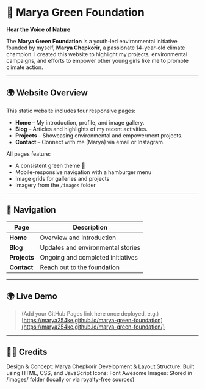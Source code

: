 # 🌱 Marya Green Foundation

**Hear the Voice of Nature**

The **Marya Green Foundation** is a youth-led environmental initiative founded by myself, **Marya Chepkorir**, a passionate 14-year-old climate champion. I created this website to highlight my projects, environmental campaigns, and efforts to empower other young girls like me to promote climate action.

---

## 🌍 Website Overview

This static website includes four responsive pages:

- **Home** – My introduction, profile, and image gallery.  
- **Blog** – Articles and highlights of my recent activities.  
- **Projects** – Showcasing environmental and empowerment projects.  
- **Contact** – Connect with me (Marya) via email or Instagram.

All pages feature:
- A consistent green theme 🌿  
- Mobile-responsive navigation with a hamburger menu  
- Image grids for galleries and projects  
- Imagery from the `/images` folder  

---

## 🧭 Navigation

| Page | Description |
|------|--------------|
| **Home** | Overview and introduction |
| **Blog** | Updates and environmental stories |
| **Projects** | Ongoing and completed initiatives |
| **Contact** | Reach out to the foundation |

---
## 🌍 Live Demo
> (Add your GitHub Pages link here once deployed, e.g.)  
> [https://marya254ke.github.io/marya-green-foundation](https://marya254ke.github.io/marya-green-foundation/)

---

## 🧑‍🎨 Credits
Design & Concept: Marya Chepkorir
Development & Layout Structure: Built using HTML, CSS, and JavaScript
Icons: Font Awesome
Images: Stored in /images/ folder (locally or via royalty-free sources)

